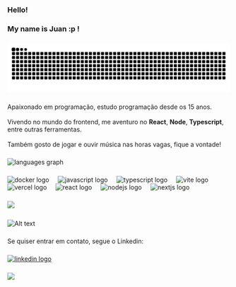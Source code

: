 <h3 align="left">Hello!</h3>

###

<h3 align="left">My name is Juan :p !</h3>

###

<p align="left"></p>

###

<img src="https://raw.githubusercontent.com/juangarciadelima/juangarciadelima/output/snake.svg" alt="Snake animation" />

###

<p align="left">Apaixonado em programação, estudo programação desde os 15 anos.<br><br>Vivendo no mundo do frontend, me aventuro no <strong>React</strong>, <strong>Node</strong>, <strong>Typescript</strong>, entre outras ferramentas.<br><br>Também gosto de jogar e ouvir música nas horas vagas, fique a vontade!</p>

###

<div align="left">
  <img src="https://github-readme-stats.vercel.app/api/top-langs?username=juangarciadelima&locale=en&hide_title=false&layout=compact&card_width=320&langs_count=5&theme=dracula&hide_border=false&order=2" height="150" alt="languages graph"  />
</div>

###

<div align="left">
  <img src="https://skillicons.dev/icons?i=docker" height="40" alt="docker logo"  />
  <img width="12" />
  <img src="https://skillicons.dev/icons?i=js" height="40" alt="javascript logo"  />
  <img width="12" />
  <img src="https://skillicons.dev/icons?i=ts" height="40" alt="typescript logo"  />
  <img width="12" />
  <img src="https://skillicons.dev/icons?i=vite" height="40" alt="vite logo"  />
  <img width="12" />
  <img src="https://skillicons.dev/icons?i=vercel" height="40" alt="vercel logo"  />
  <img width="12" />
  <img src="https://skillicons.dev/icons?i=react" height="40" alt="react logo"  />
  <img width="12" />
  <img src="https://skillicons.dev/icons?i=nodejs" height="40" alt="nodejs logo"  />
  <img width="12" />
  <img src="https://skillicons.dev/icons?i=nextjs" height="40" alt="nextjs logo"  />
</div>

###

<div align="left">
  <img height="200" src="https://media3.giphy.com/media/v1.Y2lkPTc5MGI3NjExNGU2d253bjk0aWF2dWU1aWdvdWxxZzIzNWh6NWh0Njhnb2xqNDlwdiZlcD12MV9pbnRlcm5hbF9naWZfYnlfaWQmY3Q9Zw/mTuvku74NSGnC/giphy.gif"  />
</div>

###

![Alt text](https://spotify-recently-played-readme.vercel.app/api?user=1tic8sv4o1lnljhs7dl9xvofm)

###

<p align="left">Se quiser entrar em contato, segue o Linkedin:</p>

###

<div align="left">
  <a href="https://www.linkedin.com/in/juan-lima-a59016212/" target="_blank">
    <img src="https://raw.githubusercontent.com/maurodesouza/profile-readme-generator/master/src/assets/icons/social/linkedin/default.svg" width="52" height="40" alt="linkedin logo"  />
  </a>
</div>

###

<div align="left">
  <img src="https://visitor-badge.laobi.icu/badge?page_id=juangarciadelima.juangarciadelima&"  />
</div>

###

